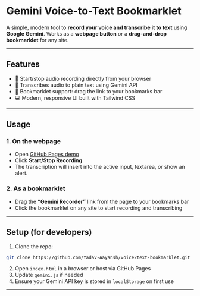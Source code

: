 # Gemini Voice-to-Text Bookmarklet

A simple, modern tool to **record your voice and transcribe it to text** using **Google Gemini**. Works as a **webpage button** or a **drag-and-drop bookmarklet** for any site.

---

## Features

- 🎤 Start/stop audio recording directly from your browser  
- 📝 Transcribes audio to plain text using Gemini API  
- 🔖 Bookmarklet support: drag the link to your bookmarks bar  
- 💻 Modern, responsive UI built with Tailwind CSS  

---

## Usage

### 1. On the webpage
- Open [GitHub Pages demo](https://Yadav-Aayansh.github.io/voice2text-bookmarklet/)  
- Click **Start/Stop Recording**  
- The transcription will insert into the active input, textarea, or show an alert.

### 2. As a bookmarklet
- Drag the **“Gemini Recorder”** link from the page to your bookmarks bar  
- Click the bookmarklet on any site to start recording and transcribing

---

## Setup (for developers)

1. Clone the repo:
```bash
git clone https://github.com/Yadav-Aayansh/voice2text-bookmarklet.git
```

2. Open `index.html` in a browser or host via GitHub Pages  
3. Update `gemini.js` if needed  
4. Ensure your Gemini API key is stored in `localStorage` on first use

---

